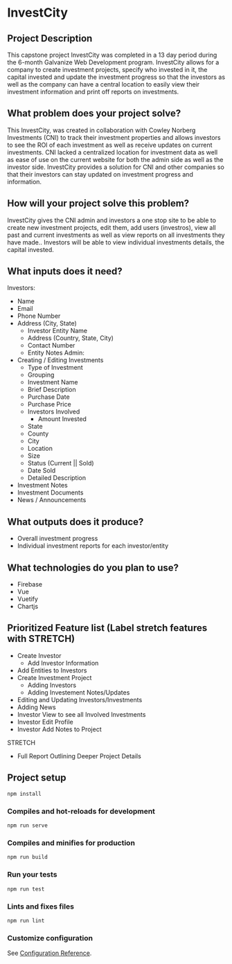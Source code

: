 # InvestCity

## Project Description
This capstone project InvestCity was completed in a 13 day period during the 6-month Galvanize Web Development program.  InvestCity allows for a company to create investment projects, specify who invested in it, the capital invested and update the investment progress so that the investors as well as the company can have a central location to easily view their investment information and print off reports on investments.

## What problem does your project solve?
This InvestCity, was created in collaboration with Cowley Norberg Investments (CNI) to track their investment properties and allows investors to see the ROI of each investment as well as receive updates on current investments. CNI lacked a centralized location for investment data as well as ease of use on the current website for both the admin side as well as the investor side. InvestCity provides a solution for CNI and other companies so that their investors can stay updated on investment progress and information.

## How will your project solve this problem?
InvestCity gives the CNI admin and investors a one stop site to be able to create new investment projects, edit them, add users (investros), view all past and current investments as well as view reports on all investments they have made..  Investors will be able to view individual investments details, the capital invested.

## What inputs does it need?
Investors:
* Name
* Email
* Phone Number
* Address (City, State)
  * Investor Entity Name
  * Address (Country, State, City)
  * Contact Number
  * Entity Notes
Admin:
* Creating / Editing Investments
  * Type of Investment
  * Grouping
  * Investment Name
  * Brief Description
  * Purchase Date
  * Purchase Price
  * Investors Involved
    * Amount Invested
  * State
  * County
  * City
  * Location
  * Size
  * Status (Current || Sold)
  * Date Sold
  * Detailed Description  
* Investment Notes
* Investment Documents
* News / Announcements

## What outputs does it produce?
* Overall investment progress
* Individual investment reports for each investor/entity


## What technologies do you plan to use?
* Firebase
* Vue
* Vuetify
* Chartjs

## Prioritized Feature list (Label stretch features with STRETCH)
* Create Investor
  * Add Investor Information
* Add Entities to Investors
* Create Investment Project
  * Adding Investors
  * Adding Investement Notes/Updates
* Editing and Updating Investors/Investments
* Adding News
* Investor View to see all Involved Investments
* Investor Edit Profile
* Investor Add Notes to Project

STRETCH
* Full Report Outlining Deeper Project Details


## Project setup
```
npm install
```

### Compiles and hot-reloads for development
```
npm run serve
```

### Compiles and minifies for production
```
npm run build
```

### Run your tests
```
npm run test
```

### Lints and fixes files
```
npm run lint
```

### Customize configuration
See [Configuration Reference](https://cli.vuejs.org/config/).

